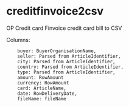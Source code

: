 # creditfinvoice2csv
OP Credit card Finvoice credit card bill to CSV

Columns:

        buyer: BuyerOrganisationName,
        seller: Parsed from ArticleIdentifier,
        city: Parsed from ArticleIdentifier,
        country: Parsed from ArticleIdentifier,
        type: Parsed from ArticleIdentifier,
        amount: RowAmount
        currency: RowAmount
        card: ArticleName,
        date: RowDeliveryDate,
        fileName: fileName
 

